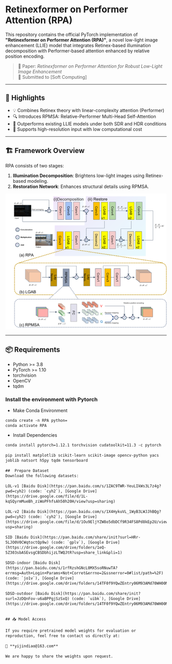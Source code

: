 # Retinexformer on Performer Attention (RPA)

This repository contains the official PyTorch implementation of **"Retinexformer on Performer Attention (RPA)"**, a novel low-light image enhancement (LLIE) model that integrates Retinex-based illumination decomposition with Performer-based attention enhanced by relative position encoding.

> 📘 Paper: *Retinexformer on Performer Attention for Robust Low-Light Image Enhancement*  
> 📍 Submitted to [Soft Computing]    

---

## 🌟 Highlights

- 💡 Combines Retinex theory with linear-complexity attention (Performer)
- 🔍 Introduces RPMSA: Relative-Performer Multi-Head Self-Attention
- 🎯 Outperforms existing LLIE models under both SDR and HDR conditions
- 🧠 Supports high-resolution input with low computational cost

---

## 🏗️ Framework Overview

RPA consists of two stages:

1. **Illumination Decomposition**: Brightens low-light images using Retinex-based modeling.
2. **Restoration Network**: Enhances structural details using RPMSA.

<p align="center">
  <img src="figures/architecture.png" alt="RPA Architecture" width="600">
</p>

---

## 📦 Requirements

- Python >= 3.8  
- PyTorch >= 1.10  
- torchvision  
- OpenCV  
- tqdm


###  Install the environment with Pytorch 

- Make Conda Environment
```
conda create -n RPA python=
conda activate RPA
```

- Install Dependencies
```
conda install pytorch=1.12.1 torchvision cudatoolkit=11.3 -c pytorch

pip install matplotlib scikit-learn scikit-image opencv-python yacs joblib natsort h5py tqdm tensorboard

##  Prepare Dataset
Download the following datasets:

LOL-v1 [Baidu Disk](https://pan.baidu.com/s/1ZAC9TWR-YeuLIkWs3L7z4g?pwd=cyh2) (code: `cyh2`), [Google Drive](https://drive.google.com/file/d/1L-kqSQyrmMueBh_ziWoPFhfsAh50h20H/view?usp=sharing)

LOL-v2 [Baidu Disk](https://pan.baidu.com/s/1X4HykuVL_1WyB3LWJJhBQg?pwd=cyh2) (code: `cyh2`), [Google Drive](https://drive.google.com/file/d/1Ou9EljYZW8o5dbDCf9R34FS8Pd8kEp2U/view?usp=sharing)

SID [Baidu Disk](https://pan.baidu.com/share/init?surl=HRr-5LJO0V0CWqtoctQp9w) (code: `gplv`), [Google Drive](https://drive.google.com/drive/folders/1eQ-5Z303sbASEvsgCBSDbhijzLTWQJtR?usp=share_link&pli=1)

SDSD-indoor [Baidu Disk](https://pan.baidu.com/s/1rfRzshGNcL0MX5soRNuwTA?errmsg=Auth+Login+Params+Not+Corret&errno=2&ssnerror=0#list/path=%2F) (code: `jo1v`), [Google Drive](https://drive.google.com/drive/folders/14TF0f9YQwZEntry06M93AMd70WH00Mg6)

SDSD-outdoor [Baidu Disk](https://pan.baidu.com/share/init?surl=JzDQnFov-u6aBPPgjSzSxQ) (code: `uibk`), [Google Drive](https://drive.google.com/drive/folders/14TF0f9YQwZEntry06M93AMd70WH00Mg6)


## 📥 Model Access

If you require pretrained model weights for evaluation or reproduction, feel free to contact us directly at:

📧 **yijindiao@163.com**

We are happy to share the weights upon request.

